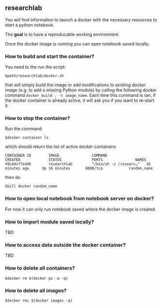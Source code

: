 ## researchlab

You will find information to launch a docker with the necessary resources to start a python notebook.

The **goal** is to have a reproducable working environment.

Once the docker image is running you can open notebook saved locally.

### How to build and start the container?
You need to the run the script:
```
$path/researchlab/docker.sh
```
that will simply build the image or add modifications to existing docker image (e.g. to add a missing Python module) by calling the following docker command ``docker build . -t image_name``. Each time this command is ran, if the docker container is already active, it will ask you if you want to re-start it.


### How to stop the container?
Run the command:
```
$docker container ls
```
which should return the list of active docker containers:
```
CONTAINER ID        IMAGE               COMMAND                  CREATED             STATUS              PORTS               NAMES
49c44c77ed46        researchlab         "/bin/sh -c /researc…"   16 minutes ago      Up 16 minutes       8888/tcp            random_name
```
then do
```
$kill docker random_name
```

### How to open local notebook from notebook server on docker?
For now it can only run notebook saved where the docker image is created.

### How to import module saved locally?
TBD

### How to access data outside the docker container?
TBD

### How to delete all containers?
```
$docker rm $(docker ps -a -q)
```

### How to delete all images?
```
$docker rmi $(docker images -q)
```
